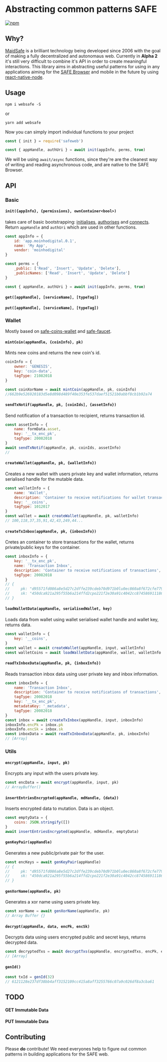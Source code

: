# Abstracting common patterns SAFE

[![npm](https://img.shields.io/npm/v/websafe.svg?style=flat-square)](https://www.npmjs.com/package/websafe)

## Why?
[MaidSafe](https://maidsafe.net) is a brilliant technology being developed since 2006 with the goal of making a fully decentralized and autonomaus web. Currently in **Alpha 2** it's still very difficult to combine it's API in order to create meaningful interactions. This library aims in abstracting useful patterns for using in any applications aiming for the [SAFE Browser](https://github.com/maidsafe/safe_browser) and mobile in the future by using [react-native-node](https://github.com/staltz/react-native-node).

## Usage
`npm i websafe -S`

or

`yarn add websafe`

Now you can simply import individual functions to your project

```js
const { init } = require('safeweb')

const { appHandle, authUri } = await init(appInfo, perms, true)

```

We will be using `await/async` functions, since they're are the cleanest way of writing and reading asynchronous code, and are native to the SAFE Browser.

## API

### Basic
#### `init({appInfo}, {permissions}, ownContainer<bool>)`
takes care of basic bootstrapping: [initialises](http://docs.maidsafe.net/beaker-plugin-safe-app/#windowsafeappinitialise), [authorises](http://docs.maidsafe.net/beaker-plugin-safe-app/#windowsafeappauthorise) and [connects](http://docs.maidsafe.net/beaker-plugin-safe-app/#windowsafeappconnectauthorised). Return `appHandle` and `authUri` which are used in other functions.

```js
const appInfo = {
    id: 'app.moinhodigital.0.1',
    name: 'My App',
    vendor: 'moinhodigital'
}

const perms = {
    _public: ['Read', 'Insert', 'Update', 'Delete'],
    _publicNames: ['Read', 'Insert', 'Update', 'Delete']
}

const { appHandle, authUri } = await init(appInfo, perms, true)
```

#### `get([appHandle], [serviceName], [typeTag])`

#### `put([appHandle], [serviceName], [typeTag])`

### Wallet
Mostly based on [safe-coins-wallet](https://github.com/bochaco/safe-coins-wallet) and [safe-faucet](https://github.com/bochaco/safe-faucet).

#### `mintCoin(appHandle, {coinInfo}, pk)`
Mints new coins and returns the new coin's id.

```js
coinInfo = {
    owner: 'GENESIS',
    key: 'coin-data',
    tagType: 21082018
}

const coinXorName = await mintCoin(appHandle, pk, coinInfo)
//662b9e526920183d5e8d098d489f40e353fe537daef51521b0abbf8cb1b92a74
```

#### `sendTxNotif(appHandle, pk, [coinIds], {assetInfo})`
Send notification of a transaction to recipient, returns transaction id.
```js
const assetInfo = {
    name: formData.asset,
    key: '__tx_enc_pk',
    tagType: 20082018
}
await sendTxNotif(appHandle, pk, coinIds, assetInfo)
//
```

#### `createWallet(appHandle, pk, {walletInfo})`
Creates a new wallet with users private key and wallet information, returns serialised handle for the mutable data.
```js
const walletInfo = {
    name: 'Wallet',
    description: 'Container to receive notifications for wallet transactions',
    key: '__coins',
    tagType: 1012017
}
const wallet = await createWallet(appHandle, pk, walletInfo)
// 100,118,37,35,91,42,43,249,44...
```

#### `createTxInbox(appHandle, pk, {inboxInfo})`
Cretes an container to store transactions for the wallet, returns private/public keys for the container.
```js
const inboxInfo = {
    key: '__tx_enc_pk',
    name: 'Transaction Inbox',
    description: 'Container to receive notifications of transactions',
    tagType: 20082018
}
// {
//     pk: "d95571fd086a8e5d27c2dffe239cdeb70d971b0lu0ec860a8f672cfe7790915a",
//     sk: "450dca921a295f55b6a214ffd2cpo221f2e30a91c4042cc874586911186f0efb"
// }
```

#### `loadWalletData(appHandle, serialisedWallet, key)`
Loads data from wallet using wallet serialised wallet handle and wallet key, returns data.
```js
const walletInfo = {
    key: '__coins',
} 
const wallet = await createWallet(appHandle, input, walletInfo)
const walletCoins = await loadWalletData(appHandle, wallet, walletInfo.key)
```

#### `readTxInboxData(appHandle, pk, {inboxInfo})`
Reads transaction inbox data using user private key and inbox information.
```js
const inboxInfo = {
    name: 'Transaction Inbox',
    description: 'Container to receive notifications of transactions',
    tagType: 20082018
    key: '__tx_enc_pk',
    metadataKey: '_metadata',
    tagType: 20082018
}
const inbox = await createTxInbox(appHandle, input, inboxInfo)
inboxInfo.encPk = inbox.pk
inboxInfo.encSk = inbox.sk
const inboxData = await readTxInboxData(appHandle, pk, inboxInfo)
// [Array]
```


### Utils
#### `encrypt(appHandle, input, pk)`
Encrypts any input with the users private key.
```js
const encData = await encrypt(appHandle, input, pk)
// ArrayBuffer()
```

#### `insertEntriesEncrypted(appHandle, mdHandle, {data})`
Inserts encrypted data to mutation. Data is an object.
```js
const emptyData = {
    coins: JSON.stringify([])
}
await insertEntriesEncrypted(appHandle, mdHandle, emptyData)
```

#### `genKeyPair(appHandle)`
Generates a new public/private pair for the user.
```js
const encKeys = await genKeyPair(appHandle)
// {
//     pk: "d95571fd086a8e5d27c2dffe239cdeb70d971b0lu0ec860a8f672cfe7790915a",
//     sk: "450dca921a295f55b6a214ffd2cpo221f2e30a91c4042cc874586911186f0efb"
// }
```

#### `genXorName(appHandle, pk)`
Generates a xor name using users private key.
```js
const xorName = await genXorName(appHandle, pk)
// Array Buffer {}
```

#### `decrypt(appHandle, data, encPk, encSk)`
Decrypts data using users encrypted public and secret keys, returns decrypted data.
```js
const decryptedTxs = await decryptTxs(appHandle, encryptedTxs, encPk, encSk)
// [Array]
```

#### `genId()`
```js
const txId = genId(32)
// 6121128e237df38bb4aff3152109cc415a8aff3255766c07a9c026df8a3cba61
```



## TODO

#### GET Immutable Data

#### PUT Immutable Data


## Contributing
Please **do** contribute! We need everyones help to figure out common patterns in building applications for the SAFE web.
